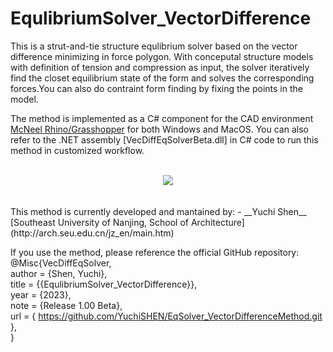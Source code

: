 # EqulibriumSolver_VectorDifference

This is a strut-and-tie structure equlibrium solver based on the vector difference minimizing in force polygon. With conceputal structure models with definition of tension and compression as input, the solver iteratively find the closet equilibrium state of the form and solves the corresponding forces.You can also do contraint form finding by fixing the points in the model.

 The method is implemented as a C# component for the CAD environment [McNeel Rhino/Grasshopper](https://www.rhino3d.com/) for both Windows and MacOS.
 You can also refer to the .NET assembly [VecDiffEqSolverBeta.dll] in C# code to run this method in customized workflow.
<br>
<br>
<div align="center">
<img src="https://github.com/YuchiSHEN/EqSolver_VectorDifferenceMethod/blob/5e0e550f401641ab598b3d6bc58817c41dee7a80/png/lattice.png">
</div>
<br>
<br>
This method is currently developed and mantained by:
- __Yuchi Shen__ [Southeast University of Nanjing, School of Architecture](http://arch.seu.edu.cn/jz_en/main.htm)
<br>

If you use the method, please reference the official GitHub repository: <br>
@Misc{VecDiffEqSolver, <br>
author = {Shen, Yuchi}, <br>
title = {{EqulibriumSolver_VectorDifference}}, <br>
year = {2023}, <br>
note = {Release 1.00 Beta}, <br>
url = { https://github.com/YuchiSHEN/EqSolver_VectorDifferenceMethod.git }, <br>
}
<br>
<br>

<br>
<br>

<br>
<br>
